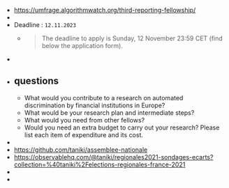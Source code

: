 - https://umfrage.algorithmwatch.org/third-reporting-fellowship/
-
- Deadline : `12.11.2023`
	- > The deadline to apply is Sunday, 12 November 23:59 CET (find below the application form).
-
- ## questions
	- What would you contribute to a research on automated discrimination by financial institutions in Europe?
	- What would be your research plan and intermediate steps?
	- What would you need from other fellows?
	- Would you need an extra budget to carry out your research? Please list each item of expenditure and its cost.
-
- https://github.com/taniki/assemblee-nationale
- https://observablehq.com/@taniki/regionales2021-sondages-ecarts?collection=%40taniki%2Felections-regionales-france-2021
-
-